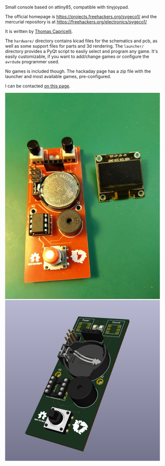 
Small console based on attiny85, compatible with tinyjoypad.

The official homepage is https://projects.freehackers.org/sygeco1/
and the mercurial repository is at https://freehackers.org/electronics/sygeco1/

It is written by [Thomas Capricelli](https://freehackers.org/thomas/).

The `hardware/` directory contains kicad files for the schematics and pcb, as well as some support files for parts and 3d rendering.
The `launcher/` directory provides a PyQt script to easily select and program any game. It's easily customizable, if you want to add/change games or configure the `avrdude` programmer used.

No games is included though. The hackaday page has a zip file with the launcher and most available games, pre-configured.

I can be contacted [on this page](https://www.freehackers.org/thomas/feedback/).

![Main board with screen removed](photos/IMG_20210218_182505.jpg?raw=true)
![3D view](photos/3dview.png?raw=true)


